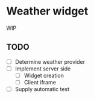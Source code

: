 # Weather widget

WIP

## TODO

- [ ] Determine weather provider
- [ ] Implement server side
    - [ ] Widget creation
    - [ ] Client iframe
- [ ] Supply automatic test
